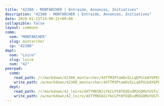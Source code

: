 ```yaml
---
title: "42380 - MONTARCHER | Entraide, Annonces, Initiatives"
description: "42380 - MONTARCHER | Entraide, Annonces, Initiatives"
date: 2020-01-11T14:09:21+09:00
collapsible: false
layout: commune
comm:
  nom: "MONTARCHER"
  slug: montarcher
  cp: "42380"
dept:
  nom: "Loire"
  slug: loire
  num: "42"
peerpad:
  comm:
    read_path: /r/markdown/42380_montarcher/4XTTM3PtamDv5LLqEPUib8YbPEP35zapK4wEit4z4cFhmwuxa
    write_path: /w/markdown/42380_montarcher/4XTTM3PtamDv5LLqEPUib8YbPEP35zapK4wEit4z4cFhmwuxa-K3TgTpoWRVaut2pCd9nfxispkwCWbHuLYrwUXsm5sidfzBxPhCx6j6P3yCjNtHwfzZMRnyDKLhFaUNjLCnkLorMdhn8FNfuxBpRqEaYiovgXfpoGWXKprYUfRk4Dh9KiAEE6vuZG
  dept:
    read_path: /r/markdown/42_loire/4XTTM8SNJiYkCLPtBfEQExdM2GQMoYUSTuTytLrQfQVaaYJeW
    write_path: /w/markdown/42_loire/4XTTM8SNJiYkCLPtBfEQExdM2GQMoYUSTuTytLrQfQVaaYJeW-K3TgUi5YJecchkttgL3M6Pu99u8hH2akRrHDb4XXZXATCvGiyzrNbe23fQbzNYiKWDR2re6vQN4Gxv5BQ2dayjGg1AqxtpHRtgi6cm74UeqjVtXM2ZJFa6mvBKTRc4s3X6tJYycN
---
```


